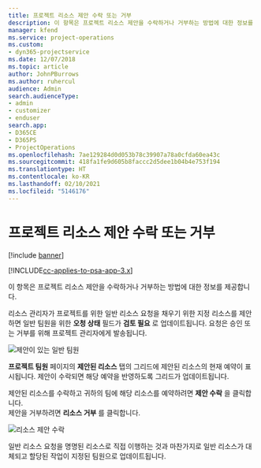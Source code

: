 ```yaml
---
title: 프로젝트 리소스 제안 수락 또는 거부
description: 이 항목은 프로젝트 리소스 제안을 수락하거나 거부하는 방법에 대한 정보를 제공합니다.
manager: kfend
ms.service: project-operations
ms.custom:
- dyn365-projectservice
ms.date: 12/07/2018
ms.topic: article
author: JohnPBurrows
ms.author: ruhercul
audience: Admin
search.audienceType:
- admin
- customizer
- enduser
search.app:
- D365CE
- D365PS
- ProjectOperations
ms.openlocfilehash: 7ae129284d0d053b78c39907a78a0cfda60ea43c
ms.sourcegitcommit: 418fa1fe9d605b8faccc2d5dee1b04b4e753f194
ms.translationtype: HT
ms.contentlocale: ko-KR
ms.lasthandoff: 02/10/2021
ms.locfileid: "5146176"
---
```

# <a name="accept-or-reject-a-proposed-project-resource"></a>프로젝트 리소스 제안 수락 또는 거부

[!include [banner](../includes/psa-now-project-operations.md)]

[!INCLUDE[cc-applies-to-psa-app-3.x](../includes/cc-applies-to-psa-app-3x.md)]

이 항목은 프로젝트 리소스 제안을 수락하거나 거부하는 방법에 대한 정보를 제공합니다.

리소스 관리자가 프로젝트를 위한 일반 리소스 요청을 채우기 위한 지정 리소스를 제안하면 일반 팀원을 위한 **오청 상태** 필드가 **검토 필요** 로 업데이트됩니다. 요청은 승인 또는 거부를 위해 프로젝트 관리자에게 발송됩니다.

![제안이 있는 일반 팀원](media/RM-how-to-19.png)

**프로젝트 팀원** 페이지의 **제안된 리소스** 탭의 그리드에 제안된 리소스의 현재 예약이 표시됩니다. 제안이 수락되면 해당 예약을 반영하도록 그리드가 업데이트됩니다. 

제안된 리소스를 수락하고 귀하의 팀에 해당 리소스를 예약하려면 **제안 수락** 을 클릭합니다.  
제안을 거부하려면 **리소스 거부** 를 클릭합니다.

![리소스 제안 수락](media/RM-how-to-20.png) 

일반 리소스 요청을 명명된 리소스로 직접 이행하는 것과 마찬가지로 일반 리소스가 대체되고 할당된 작업이 지정된 팀원으로 업데이트됩니다.
